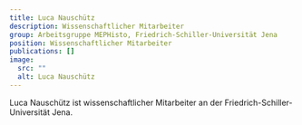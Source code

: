 ```yaml
---
title: Luca Nauschütz
description: Wissenschaftlicher Mitarbeiter
group: Arbeitsgruppe MEPHisto, Friedrich-Schiller-Universität Jena
position: Wissenschaftlicher Mitarbeiter
publications: []
image:
  src: ""
  alt: Luca Nauschütz
---
```


Luca Nauschütz ist wissenschaftlicher Mitarbeiter an der Friedrich-Schiller-Universität Jena.
